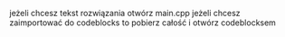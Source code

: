 jeżeli chcesz tekst rozwiązania otwórz main.cpp
jeżeli chcesz zaimportować do codeblocks to pobierz całość i otwórz codeblocksem
